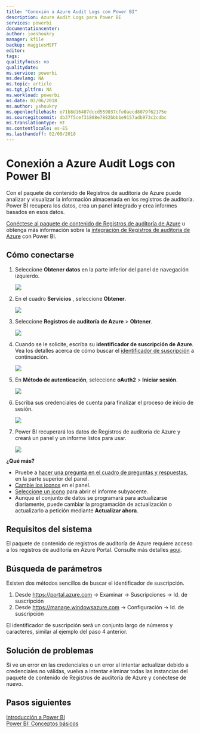 ```yaml
---
title: "Conexión a Azure Audit Logs con Power BI"
description: Azure Audit Logs para Power BI
services: powerbi
documentationcenter: 
author: joeshoukry
manager: kfile
backup: maggiesMSFT
editor: 
tags: 
qualityfocus: no
qualitydate: 
ms.service: powerbi
ms.devlang: NA
ms.topic: article
ms.tgt_pltfrm: NA
ms.workload: powerbi
ms.date: 02/06/2018
ms.author: yshoukry
ms.openlocfilehash: e71b8d16407dccd559037cfe0aecd8079f62175e
ms.sourcegitcommit: db37f5cef31808e7882bbb1e9157adb973c2cdbc
ms.translationtype: HT
ms.contentlocale: es-ES
ms.lasthandoff: 02/09/2018
---
```

# <a name="connect-to-azure-audit-logs-with-power-bi"></a>Conexión a Azure Audit Logs con Power BI
Con el paquete de contenido de Registros de auditoría de Azure puede analizar y visualizar la información almacenada en los registros de auditoría. Power BI recupera los datos, crea un panel integrado y crea informes basados en esos datos.

[Conéctese al paquete de contenido de Registros de auditoría de Azure](https://app.powerbi.com/getdata/services/azure-audit-logs) u obtenga más información sobre la [integración de Registros de auditoría de Azure](https://powerbi.microsoft.com/integrations/azure-audit-logs) con Power BI.

## <a name="how-to-connect"></a>Cómo conectarse
1. Seleccione **Obtener datos** en la parte inferior del panel de navegación izquierdo.  
   
    ![](media/service-connect-to-azure-audit-logs/getdata.png)
2. En el cuadro **Servicios** , seleccione **Obtener**.  
   
    ![](media/service-connect-to-azure-audit-logs/services.png) 
3. Seleccione **Registros de auditoría de Azure** > **Obtener**.  
   
   ![](media/service-connect-to-azure-audit-logs/azureauditlogs.png)
4. Cuando se le solicite, escriba su **identificador de suscripción de Azure**. Vea los detalles acerca de cómo buscar el [identificador de suscripción](#FindingParams) a continuación.   
   
    ![](media/service-connect-to-azure-audit-logs/parameters.png)
5. En **Método de autenticación**, seleccione **oAuth2** \> **Iniciar sesión**.
   
    ![](media/service-connect-to-azure-audit-logs/creds.png)
6. Escriba sus credenciales de cuenta para finalizar el proceso de inicio de sesión.
   
    ![](media/service-connect-to-azure-audit-logs/login.png)
7. Power BI recuperará los datos de Registros de auditoría de Azure y creará un panel y un informe listos para usar. 
   
    ![](media/service-connect-to-azure-audit-logs/dashboard.png)

**¿Qué más?**

* Pruebe a [hacer una pregunta en el cuadro de preguntas y respuestas](power-bi-q-and-a.md), en la parte superior del panel.
* [Cambie los iconos](service-dashboard-edit-tile.md) en el panel.
* [Seleccione un icono](service-dashboard-tiles.md) para abrir el informe subyacente.
* Aunque el conjunto de datos se programará para actualizarse diariamente, puede cambiar la programación de actualización o actualizarlo a petición mediante **Actualizar ahora**.

## <a name="system-requirements"></a>Requisitos del sistema
El paquete de contenido de registros de auditoría de Azure requiere acceso a los registros de auditoría en Azure Portal. Consulte más detalles [aquí](https://azure.microsoft.com/documentation/articles/insights-debugging-with-events/).

<a name="FindingParams"></a>

## <a name="finding-parameters"></a>Búsqueda de parámetros
Existen dos métodos sencillos de buscar el identificador de suscripción.

1. Desde https://portal.azure.com -&gt; Examinar -&gt; Suscripciones -&gt; Id. de suscripción
2. Desde https://manage.windowsazure.com -&gt; Configuración -&gt; Id. de suscripción

El identificador de suscripción será un conjunto largo de números y caracteres, similar al ejemplo del paso 4 anterior. 

## <a name="troubleshooting"></a>Solución de problemas
Si ve un error en las credenciales o un error al intentar actualizar debido a credenciales no válidas, vuelva a intentar eliminar todas las instancias del paquete de contenido de Registros de auditoría de Azure y conéctese de nuevo.

## <a name="next-steps"></a>Pasos siguientes
[Introducción a Power BI](service-get-started.md)  
[Power BI: Conceptos básicos](service-basic-concepts.md)  

